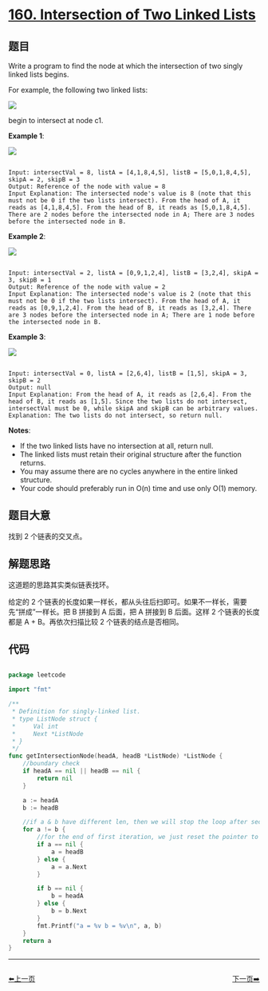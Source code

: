 # [160. Intersection of Two Linked Lists](https://leetcode.com/problems/intersection-of-two-linked-lists/)

## 题目

Write a program to find the node at which the intersection of two singly linked lists begins.

For example, the following two linked lists:

![](https://assets.leetcode.com/uploads/2018/12/13/160_statement.png)

begin to intersect at node c1.

**Example 1**:

![](https://assets.leetcode.com/uploads/2018/12/13/160_example_1.png)

```

Input: intersectVal = 8, listA = [4,1,8,4,5], listB = [5,0,1,8,4,5], skipA = 2, skipB = 3
Output: Reference of the node with value = 8
Input Explanation: The intersected node's value is 8 (note that this must not be 0 if the two lists intersect). From the head of A, it reads as [4,1,8,4,5]. From the head of B, it reads as [5,0,1,8,4,5]. There are 2 nodes before the intersected node in A; There are 3 nodes before the intersected node in B.

```

**Example 2**:

![](https://assets.leetcode.com/uploads/2018/12/13/160_example_2.png)

```

Input: intersectVal = 2, listA = [0,9,1,2,4], listB = [3,2,4], skipA = 3, skipB = 1
Output: Reference of the node with value = 2
Input Explanation: The intersected node's value is 2 (note that this must not be 0 if the two lists intersect). From the head of A, it reads as [0,9,1,2,4]. From the head of B, it reads as [3,2,4]. There are 3 nodes before the intersected node in A; There are 1 node before the intersected node in B.

```


**Example 3**:

![](https://assets.leetcode.com/uploads/2018/12/13/160_example_3.png)

```

Input: intersectVal = 0, listA = [2,6,4], listB = [1,5], skipA = 3, skipB = 2
Output: null
Input Explanation: From the head of A, it reads as [2,6,4]. From the head of B, it reads as [1,5]. Since the two lists do not intersect, intersectVal must be 0, while skipA and skipB can be arbitrary values.
Explanation: The two lists do not intersect, so return null.

```

**Notes**:

- If the two linked lists have no intersection at all, return null.
- The linked lists must retain their original structure after the function returns.
- You may assume there are no cycles anywhere in the entire linked structure.
- Your code should preferably run in O(n) time and use only O(1) memory.

## 题目大意

找到 2 个链表的交叉点。


## 解题思路

这道题的思路其实类似链表找环。


给定的 2 个链表的长度如果一样长，都从头往后扫即可。如果不一样长，需要先“拼成”一样长。把 B 拼接到 A 后面，把 A 拼接到 B 后面。这样 2 个链表的长度都是 A + B。再依次扫描比较 2 个链表的结点是否相同。




## 代码

```go

package leetcode

import "fmt"

/**
 * Definition for singly-linked list.
 * type ListNode struct {
 *     Val int
 *     Next *ListNode
 * }
 */
func getIntersectionNode(headA, headB *ListNode) *ListNode {
	//boundary check
	if headA == nil || headB == nil {
		return nil
	}

	a := headA
	b := headB

	//if a & b have different len, then we will stop the loop after second iteration
	for a != b {
		//for the end of first iteration, we just reset the pointer to the head of another linkedlist
		if a == nil {
			a = headB
		} else {
			a = a.Next
		}

		if b == nil {
			b = headA
		} else {
			b = b.Next
		}
		fmt.Printf("a = %v b = %v\n", a, b)
	}
	return a
}

```


----------------------------------------------
<div style="display: flex;justify-content: space-between;align-items: center;">
<p><a href="https://books.halfrost.com/leetcode/ChapterFour/0155.Min-Stack/">⬅️上一页</a></p>
<p><a href="https://books.halfrost.com/leetcode/ChapterFour/0162.Find-Peak-Element/">下一页➡️</a></p>
</div>

